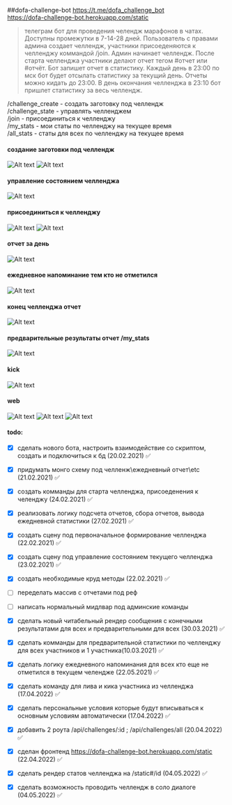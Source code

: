 ##dofa-challenge-bot
https://t.me/dofa_challenge_bot<BR>
https://dofa-challenge-bot.herokuapp.com/static
>телеграм бот для проведения челендж марафонов в чатах. Доступны промежутки в 7-14-28 дней. Пользователь с правами админа создает челлендж, участники присоеденяются к челленджу коммандой /join. Админ начинает челлендж. После старта челленджа участники делают отчет тегом #отчет или #отчёт. Бот запишет отчет в статистику. Каждый день в 23:00 по мск бот будет отсылать статистику за текущий день. Отчеты можно кидать до 23:00. В день окончания челленджа в 23:10 бот пришлет статистику за весь челлендж.

/challenge_create - создать заготовку под челлендж <br>
/challenge_state - управлять челленджем <br>
/join -  присоединиться к челленджу <br>
/my_stats - мои статы по челленджу на текущее время <br>
/all_stats - статы для всех по челленджу на текущее время  <br>

#### создание заготовки под челлендж
![Alt text](images/challengeCreate1.JPG?raw=true "challengeCreate")
![Alt text](images/challengeCreate2.JPG?raw=true "challengeCreate2")
#### управление состоянием челленджа
![Alt text](images/challengeState.JPG?raw=true "challengeState")
#### присоединиться к челленджу
![Alt text](images/joinChallenge.JPG?raw=true "challengeEnd")
![Alt text](images/joinChallenge2.JPG?raw=true "challengeEnd")
#### отчет за день
![Alt text](images/reportToday.JPG?raw=true "reportToday")

#### ежедневное напоминание тем кто не отметился
![Alt text](images/dailyLazies.JPG?raw=true "dailyLazies")
#### конец челленджа отчет
![Alt text](images/challengeEnd.JPG?raw=true "challengeEnd")

#### предварительные результаты отчет /my_stats
![Alt text](images/challengePreviRes.JPG?raw=true "challengePreviRes")


#### kick
![Alt text](images/kicked.JPG?raw=true "challengePreviRes")

#### web
![Alt text](images/web1.JPG?raw=true "challengePreviRes")
![Alt text](images/web2.JPG?raw=true "challengePreviRes")
![Alt text](images/web3.JPG?raw=true "challengePreviRes")

#### todo:

- [x] сделать нового бота, настроить взаимодействие со скриптом, создать и подключиться к бд (20.02.2021) ✅
- [x] придумать монго схему под челленж\ежедневный отчет\etc (21.02.2021) ✅
- [x] создать комманды для старта челленджа, присоеденения к челенджу (24.02.2021) ✅
- [x] реализовать логику подсчета отчетов, сбора отчетов, вывода ежедневной статистики (27.02.2021) ✅
- [x] cоздать  сцену под первоначальное формирование челленджа (22.02.2021) ✅
- [x] создать сцену под управление состоянием текущего челленджа (23.02.2021) ✅
- [x] создать необходимые круд методы (22.02.2021) ✅

- [ ] переделать массив с отчетами под  реф
- [ ] написать нормальный мидлвар под админские команды
- [x] сделать новый читабельный рендер сообщения с конечными результатами для всех и предварительными для всех (30.03.2021) ✅
- [x] сделать комманды для предварительной статистики по челленджу для всех участников и 1 участника(10.03.2021) ✅
- [x] сделать логику ежедневного напоминания для всех кто еще не отметился в текущем челендже (22.05.2021) ✅

- [x] сделать команду для лива и кика участника из челленджа (17.04.2022) ✅
- [x] сделать персональные условия которые будут вписываться к основным условиям автоматически (17.04.2022) ✅
- [x] добавить 2 роута /api/challenges/:id ; /api/challenges/all (20.04.2022) ✅
- [x] сделан фронтенд https://dofa-challenge-bot.herokuapp.com/static (22.04.2022) ✅
- [x] сделать рендер статов челленджа на /static#/id  (04.05.2022) ✅
- [x] сделать возможность проводить челлендж в соло диалоге (04.05.2022) ✅

